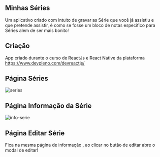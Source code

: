 
## Minhas Séries

Um aplicativo criado com intuito de gravar as Série que você já assistiu e que pretende assistir, é como se fosse um bloco de notas específico para Séries alem de ser mais bonito!  


## Criação

App criado durante o curso  de ReactJs e React Native da plataforma  https://www.devpleno.com/devreactjs/

## Página  Séries

![series](https://user-images.githubusercontent.com/41832951/67348013-0e564380-f51a-11e9-9625-0cc3491328f7.png)

## Página Informação da Série

![info-serie](https://user-images.githubusercontent.com/41832951/67348127-54aba280-f51a-11e9-9c50-1bd633e01a6d.png)

## Página Editar Série

Fica na mesma página de informação , ao clicar no butão de editar  abre o modal de editar!
